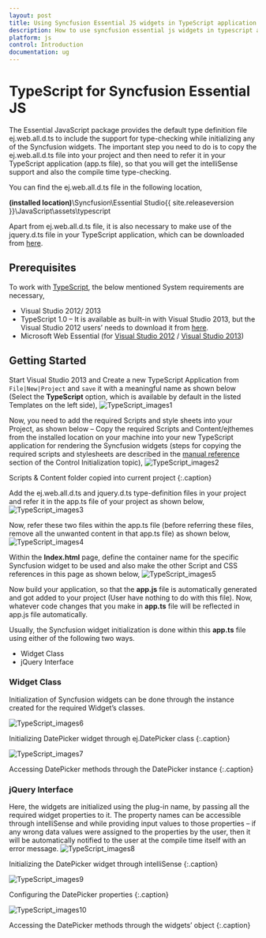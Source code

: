 ```yaml
---
layout: post
title: Using Syncfusion Essential JS widgets in TypeScript application
description: How to use syncfusion essential js widgets in typescript application, its elements and features, and more.
platform: js
control: Introduction
documentation: ug
---
```


# TypeScript for Syncfusion Essential JS

The Essential JavaScript package provides the default type definition file ej.web.all.d.ts to include the support for type-checking while initializing any of the Syncfusion widgets. The important step you need to do is to copy the ej.web.all.d.ts file into your project and then need to refer it in your TypeScript application (app.ts file), so that you will get the intelliSense support and also the compile time type-checking. 

You can find the ej.web.all.d.ts file in the following location,

<b>(installed location)</b>\Syncfusion\Essential Studio\{{ site.releaseversion }}\JavaScript\assets\typescript

Apart from ej.web.all.d.ts file, it is also necessary to make use of the jquery.d.ts file in your TypeScript application, which can be downloaded from [here](https://github.com/DefinitelyTyped/DefinitelyTyped).

## Prerequisites

To work with [TypeScript](https://www.typescriptlang.org/Handbook), the below mentioned System requirements are necessary,

* Visual Studio 2012/ 2013
* TypeScript 1.0 – It is available as built-in with Visual Studio 2013, but the Visual Studio 2012 users’ needs to download it from [here](https://visualstudiogallery.msdn.microsoft.com/fa041d2d-5d77-494b-b0ba-8b4550792b4d).
* Microsoft Web Essential (for [Visual Studio 2012](http://visualstudiogallery.msdn.microsoft.com/07d54d12-7133-4e15-becb-6f451ea3bea6) / [Visual Studio 2013](http://visualstudiogallery.msdn.microsoft.com/56633663-6799-41d7-9df7-0f2a504ca361))

## Getting Started

Start Visual Studio 2013 and Create a new TypeScript Application from `File|New|Project` and `save` it with a meaningful name as shown below (Select the **TypeScript** option, which is available by default in the listed Templates on the left side),
![TypeScript_images1](TypeScript_images/TypeScript_img1.png) 

Now, you need to add the required Scripts and style sheets into your Project, as shown below – Copy the required Scripts and Content/ejthemes from the installed location on your machine into your new TypeScript application for rendering the Syncfusion widgets (steps for copying the required scripts and stylesheets are described in the [manual reference](/js/control-initialization#manual-reference-of-scripts-and-stylesheets-in-a-html-page) section of the Control Initialization topic),
![TypeScript_images2](TypeScript_images/TypeScript_img2.png)

Scripts & Content folder copied into current project
{:.caption} 

Add the ej.web.all.d.ts and jquery.d.ts type-definition files in your project and refer it in the app.ts file of your project as shown below,
![TypeScript_images3](TypeScript_images/TypeScript_img3.png) 

Now, refer these two files within the app.ts file (before referring these files, remove all the unwanted content in that app.ts file) as shown below,
![TypeScript_images4](TypeScript_images/TypeScript_img4.png) 

Within the **Index.html** page, define the container name for the specific Syncfusion widget to be used and also make the other Script and CSS references in this page as shown below,
![TypeScript_images5](TypeScript_images/TypeScript_img5.png) 

Now build your application, so that the **app.js** file is automatically generated and got added to your project (User have nothing to do with this file). Now, whatever code changes that you make in **app.ts** file will be reflected in app.js file automatically. 

Usually, the Syncfusion widget initialization is done within this **app.ts** file using either of the following two ways.

* Widget Class
* jQuery Interface

### Widget Class

Initialization of Syncfusion widgets can be done through the instance created for the required Widget’s classes. 

![TypeScript_images6](TypeScript_images/TypeScript_img6.png)

Initializing DatePicker widget through ej.DatePicker class
{:.caption} 

![TypeScript_images7](TypeScript_images/TypeScript_img7.png)

Accessing DatePicker methods through the DatePicker instance
{:.caption} 

### jQuery Interface 

Here, the widgets are initialized using the plug-in name, by passing all the required widget properties to it. The property names can be accessible through intelliSense and while providing input values to those properties – if any wrong data values were assigned to the properties by the user, then it will be automatically notified to the user at the compile time itself with an error message.
![TypeScript_images8](TypeScript_images/TypeScript_img8.png)

Initializing the DatePicker widget through intelliSense
{:.caption} 

![TypeScript_images9](TypeScript_images/TypeScript_img9.png)

Configuring the DatePicker properties
{:.caption} 

![TypeScript_images10](TypeScript_images/TypeScript_img10.png)

Accessing the DatePicker methods through the widgets’ object
{:.caption} 
